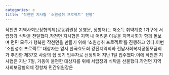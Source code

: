 ```yaml
---
categories: e
title: "작천면 지사협 ‘소원성취 프로젝트’ 진행"
---
```

작천면 지역사회보장협의체(공동위원장 윤영문, 정항채)는 저소득 취약계층 1가구에 서랍장과 식탁을 전달했다.작천면 지사협은 지역 내 어려운 이웃을 지역사회가 함께 돌보며 면민 모두가 행복한 작천면을 만들기 위해 ‘소원성취 프로젝트’를 진행하고 있다.이번 ’소원성취 프로젝트‘ 대상자는 앞서 한국효도회 강진지역회와 전남사회복지공동모금회가 추진한 제37호 사랑의 집 짓기 입주자로 선정되어 지난 1일 입주했다.이에 작천면 지사협은 지난 7일, 거동이 불편한 대상자를 위해 서랍장과 식탁을 선물했다.작천면 지역사회보장협의체 정항채 민간위원장은